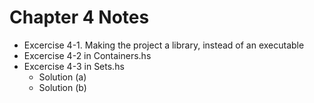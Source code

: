 # Chapter 4 Notes

- Excercise 4-1.
  Making the project a library, instead of an executable
- Excercise 4-2 in Containers.hs
- Excercise 4-3 in Sets.hs
  - Solution (a)
  - Solution (b)
